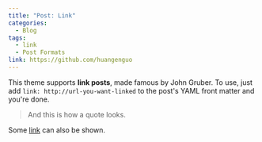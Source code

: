 ```yaml
---
title: "Post: Link"
categories:
  - Blog
tags:
  - link
  - Post Formats
link: https://github.com/huangenguo
---
```


This theme supports **link posts**, made famous by John Gruber. To use, just add `link: http://url-you-want-linked` to the post's YAML front matter and you're done.

> And this is how a quote looks.

Some [link](#) can also be shown.